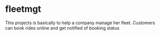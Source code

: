 # fleetmgt
This projects is basically to help a company manage her fleet. Customers can book rides online and get notified of booking status
